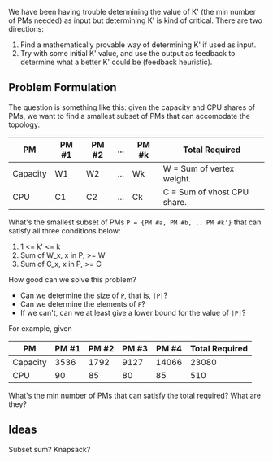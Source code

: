 We have been having trouble determining the value of K' (the min number of PMs needed) as input but determining K' is kind of critical. There are two directions:

1. Find a mathematically provable way of determining K' if used as input.
2. Try with some initial K' value, and use the output as feedback to determine what a better K' could be (feedback heuristic).

## Problem Formulation

The question is something like this: given the capacity and CPU shares of PMs, we want to find a smallest subset of PMs that can accomodate the topology.

| PM       | PM #1 | PM #2 | ... | PM #k | Total Required              |
| -------- | ----- | ----- | --- | ----- | --------------------------- |
| Capacity | W1    | W2    | ... | Wk    | W = Sum of vertex weight.   |
| CPU      | C1    | C2    | ... | Ck    | C = Sum of vhost CPU share. |

What's the smallest subset of PMs `P = {PM #a, PM #b, .. PM #k'}` that can satisfy all three conditions below:

1. 1 <= k' <= k
2. Sum of W_x, x in P, >= W
3. Sum of C_x, x in P, >= C

How good can we solve this problem?
 * Can we determine the size of `P`, that is, `|P|`?
 * Can we determine the elements of `P`?
 * If we can't, can we at least give a lower bound for the value of `|P|`?

For example, given

| PM       | PM #1 | PM #2 | PM #3 | PM #4 | Total Required |
| -------- | ----- | ----- | ----- | ----- | -------------- |
| Capacity | 3536  | 1792  | 9127  | 14066 | 23080          |
| CPU      | 90    | 85    | 80    | 85    | 510            |

What's the min number of PMs that can satisfy the total required? What are they?

## Ideas

Subset sum? Knapsack?
